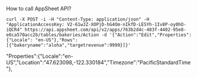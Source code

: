 How to call AppSheet API?

```
curl -X POST -i -H "Content-Type: application/json" -H "ApplicationAccessKey: V2-61wJZ-XOPjD-hG4Om-nIkfD-LESYh-1Iv8P-oy0hO-iQCR4" https://api.appsheet.com/api/v2/apps/763b2d4c-483f-4402-95e8-e6ca570acc2b/tables/bakeries/Action -d '{"Action":"Edit","Properties":{"Locale": "en-US"},"Rows":[{"bakeryname":"aloha","targetrevenue":9999}]}'
```

"Properties":{"Locale":"en-US","Location":"47.623098,-122.330184","Timezone":"PacificStandardTime"},